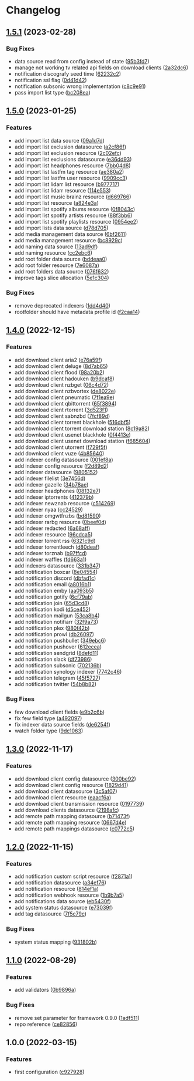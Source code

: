 # Changelog

## [1.5.1](https://github.com/devopsarr/terraform-provider-lidarr/compare/v1.5.0...v1.5.1) (2023-02-28)


### Bug Fixes

* data source read from config instead of state ([95b3fd7](https://github.com/devopsarr/terraform-provider-lidarr/commit/95b3fd7463094db838baaf9515f4aefc1447735b))
* manage not working tv related api fields on download clients ([2a32dc6](https://github.com/devopsarr/terraform-provider-lidarr/commit/2a32dc6d76c07c759bd2375aad9912a64b91550f))
* notification discografy seed time ([62232c2](https://github.com/devopsarr/terraform-provider-lidarr/commit/62232c2a4dba1ac4372c51119ae01c87fb7e1efd))
* notification ssl flag ([0d41d42](https://github.com/devopsarr/terraform-provider-lidarr/commit/0d41d429f793bf7e48ead611b0acc9227cd64877))
* notification subsonic wrong implementation ([c8c9e91](https://github.com/devopsarr/terraform-provider-lidarr/commit/c8c9e914c8bc10877512db8c90a1d86301dfc9c7))
* pass import list type ([bc208ea](https://github.com/devopsarr/terraform-provider-lidarr/commit/bc208eabddfb8b7061a7ad222e4ccce278e8d6f2))

## [1.5.0](https://github.com/devopsarr/terraform-provider-lidarr/compare/v1.4.0...v1.5.0) (2023-01-25)


### Features

* add import list data source ([09a1d7d](https://github.com/devopsarr/terraform-provider-lidarr/commit/09a1d7d50cddca4a539a91c927819577dd7f9c72))
* add import list exclusion datasource ([a2cf86f](https://github.com/devopsarr/terraform-provider-lidarr/commit/a2cf86ff856acaf336965e3b6b16630f30f073c2))
* add import list exclusion resource ([2c02efc](https://github.com/devopsarr/terraform-provider-lidarr/commit/2c02efc64315c751db38adf0f6974ccbb85e0605))
* add import list exclusions datasource ([e36dd93](https://github.com/devopsarr/terraform-provider-lidarr/commit/e36dd937a8bfcd5565ab09e4b122beb2ace7dba7))
* add import list headphones resource ([7bb04d8](https://github.com/devopsarr/terraform-provider-lidarr/commit/7bb04d8e0b7ff6de081791fb3ea11f62cefa22aa))
* add import list lastfm tag resource ([ae380a2](https://github.com/devopsarr/terraform-provider-lidarr/commit/ae380a2a02390c59b834a9aab13ea9bec7d61c60))
* add import list lastfm user resource ([9909cc3](https://github.com/devopsarr/terraform-provider-lidarr/commit/9909cc305cf8f2576bc4bf7e6d736e5c8366401f))
* add import list lidarr list resource ([b977717](https://github.com/devopsarr/terraform-provider-lidarr/commit/b977717f1e79babd364938c045a8269b37b68520))
* add import list lidarr resource ([114e553](https://github.com/devopsarr/terraform-provider-lidarr/commit/114e55315ee48177965c301816a93c9b29086900))
* add import list music brainz resource ([d669766](https://github.com/devopsarr/terraform-provider-lidarr/commit/d6697668279c3b0c7755818a5559254139ea4f10))
* add import list resource ([a824e3a](https://github.com/devopsarr/terraform-provider-lidarr/commit/a824e3ab1dfe58b2c1f6ea221cca7b90984e1158))
* add import list spotify albums resource ([0f8043c](https://github.com/devopsarr/terraform-provider-lidarr/commit/0f8043cf4a5e4557ada07ce1203c11c49d2bfde1))
* add import list spotify artists resource ([88f3bb6](https://github.com/devopsarr/terraform-provider-lidarr/commit/88f3bb6577ae2331dd5ae77dac9f42f643fe656f))
* add import list spotify playlists resource ([0954ee2](https://github.com/devopsarr/terraform-provider-lidarr/commit/0954ee2dc0137f2cc37105e5bf3b61ebfdbb6969))
* add import lists data source ([d78d705](https://github.com/devopsarr/terraform-provider-lidarr/commit/d78d7056a832a207c40995168be7c1def2e8962d))
* add media management data source ([6bf2611](https://github.com/devopsarr/terraform-provider-lidarr/commit/6bf2611cf89f5706c732242d752a649cb17c0732))
* add media management resource ([bc8929c](https://github.com/devopsarr/terraform-provider-lidarr/commit/bc8929c7190f7342fda35c8b5c80237adf5ecb20))
* add naming data source ([13ad9df](https://github.com/devopsarr/terraform-provider-lidarr/commit/13ad9df8a4521957d860beb3b5692e9721c0e823))
* add naming resource ([cc2ebc6](https://github.com/devopsarr/terraform-provider-lidarr/commit/cc2ebc69a17df93b1072f97b7e839c27c56893a6))
* add root folder data source ([bddeaa0](https://github.com/devopsarr/terraform-provider-lidarr/commit/bddeaa06f8053a6495eca7c33069a56c989b8eb8))
* add root folder resource ([7e6087a](https://github.com/devopsarr/terraform-provider-lidarr/commit/7e6087aba687bef5eb2773d7e36faec4fc59aac6))
* add root folders data source ([076f632](https://github.com/devopsarr/terraform-provider-lidarr/commit/076f632dbd0c34af8dbfe546f9f51ab0174d8c6a))
* improve tags slice allocation ([5e1c304](https://github.com/devopsarr/terraform-provider-lidarr/commit/5e1c304309e08eada3080bf9dcfcd1c716660695))


### Bug Fixes

* remove deprecated indexers ([1dd4d40](https://github.com/devopsarr/terraform-provider-lidarr/commit/1dd4d401e42ff775e009678a3812ce97094734e6))
* rootfolder should have metadata profile id ([f2caa14](https://github.com/devopsarr/terraform-provider-lidarr/commit/f2caa1410ff9a19939f22c30fafcce5c5efe8721))

## [1.4.0](https://github.com/devopsarr/terraform-provider-lidarr/compare/v1.3.0...v1.4.0) (2022-12-15)


### Features

* add download client aria2 ([e76a59f](https://github.com/devopsarr/terraform-provider-lidarr/commit/e76a59f35c4e295d9bd10705bba2d7238bec5566))
* add download client deluge ([8d7ab65](https://github.com/devopsarr/terraform-provider-lidarr/commit/8d7ab65f6ffead8156c692c23cbe908bf768b9cd))
* add download client flood ([98a20b2](https://github.com/devopsarr/terraform-provider-lidarr/commit/98a20b2583736be02cf0f1d8b440ced13c8ad128))
* add download client hadouken ([b9dcaf8](https://github.com/devopsarr/terraform-provider-lidarr/commit/b9dcaf82d7e1f2951356a6768f35eaff2b35758c))
* add download client nzbget ([06c4d72](https://github.com/devopsarr/terraform-provider-lidarr/commit/06c4d72090599f1bed351c1fbe023c5dea3c5bfb))
* add download client nzbvortex ([de8022e](https://github.com/devopsarr/terraform-provider-lidarr/commit/de8022eb8a6c4872f0b5824472c2cf1fb307d0bb))
* add download client pneumatic ([7f1ea9e](https://github.com/devopsarr/terraform-provider-lidarr/commit/7f1ea9e8c6d0fceb6daf966821b64ce6d2da3554))
* add download client qbittorrent ([65f3894](https://github.com/devopsarr/terraform-provider-lidarr/commit/65f389432dae590729f8276614f40cf58b5fac30))
* add download client rtorrent ([3d523f1](https://github.com/devopsarr/terraform-provider-lidarr/commit/3d523f1740e20252447d0a1de2da25945ef876b5))
* add download client sabnzbd ([7fcf89d](https://github.com/devopsarr/terraform-provider-lidarr/commit/7fcf89d40474d93e1056c4676d546db04d56be25))
* add download client torrent blackhole ([516dbf5](https://github.com/devopsarr/terraform-provider-lidarr/commit/516dbf5fc40d35eac77287c3e5d1c443fc28aee9))
* add download client torrent download station ([8c19a82](https://github.com/devopsarr/terraform-provider-lidarr/commit/8c19a8221a79b57a2d639ea76dc16f899190024d))
* add download client usenet blackhole ([0f4413e](https://github.com/devopsarr/terraform-provider-lidarr/commit/0f4413ed66501579deb353cb6f51e394173024fb))
* add download client usenet download station ([f685604](https://github.com/devopsarr/terraform-provider-lidarr/commit/f685604890e359142b3362caca79400d05220223))
* add download client utorrent ([f729f5f](https://github.com/devopsarr/terraform-provider-lidarr/commit/f729f5f91255679fe6002db4a54851cf45d8e881))
* add download client vuze ([4b85640](https://github.com/devopsarr/terraform-provider-lidarr/commit/4b856409af0082af9e1d28e4f5806d758f685761))
* add indexer config datasource ([001ef8a](https://github.com/devopsarr/terraform-provider-lidarr/commit/001ef8aa2d97f20563f65a0165f5faa7b06f6c45))
* add indexer config resource ([f2d89d2](https://github.com/devopsarr/terraform-provider-lidarr/commit/f2d89d26f99d86af10f366c0d3a5d23b6e46d5bb))
* add indexer datasource ([9805152](https://github.com/devopsarr/terraform-provider-lidarr/commit/9805152b917f8dc074b3b92ab6b111c5b5bcfd5b))
* add indexer filelist ([3e7456d](https://github.com/devopsarr/terraform-provider-lidarr/commit/3e7456decfae1cff1033470b5d2d209482534b46))
* add indexer gazelle ([34b78ae](https://github.com/devopsarr/terraform-provider-lidarr/commit/34b78ae7234addb3c5adbc365230494f29da3bbb))
* add indexer headphones ([08132e7](https://github.com/devopsarr/terraform-provider-lidarr/commit/08132e7b209b72d44f1fe3b6aded16329511ec40))
* add indexer iptorrents ([412379b](https://github.com/devopsarr/terraform-provider-lidarr/commit/412379bdec1c12a349342173d5aa1de199e61733))
* add indexer newznab resource ([c514269](https://github.com/devopsarr/terraform-provider-lidarr/commit/c5142696862fb3616fbdd3dc6217889d641e5cba))
* add indexer nyaa ([cc24529](https://github.com/devopsarr/terraform-provider-lidarr/commit/cc2452978391d5a6b06c460ef4015b2655fcdae1))
* add indexer omgwtfnzbs ([bd81590](https://github.com/devopsarr/terraform-provider-lidarr/commit/bd8159083a253e0c77f534c98c7313d947ef7dc5))
* add indexer rarbg resource ([0beef0d](https://github.com/devopsarr/terraform-provider-lidarr/commit/0beef0d09b7475969eba5084c796de8ec8f743a0))
* add indexer redacted ([6a68aff](https://github.com/devopsarr/terraform-provider-lidarr/commit/6a68aff2363688425da462a415df28c610eae041))
* add indexer resource ([96cdca5](https://github.com/devopsarr/terraform-provider-lidarr/commit/96cdca5bdeaee7868f9cffebcacbcfa00653a56d))
* add indexer torrent rss ([6321c9d](https://github.com/devopsarr/terraform-provider-lidarr/commit/6321c9d2c3de52d9a00426f3c72c1db6ba1cda7e))
* add indexer torrentleech ([d80deaf](https://github.com/devopsarr/terraform-provider-lidarr/commit/d80deaf48acabd762925f1bb0ae2dedf6ba8a390))
* add indexer torznab ([b97ffcd](https://github.com/devopsarr/terraform-provider-lidarr/commit/b97ffcd6432a37eb461e3a6ea5f8848933f07b16))
* add indexer waffles ([fd663a1](https://github.com/devopsarr/terraform-provider-lidarr/commit/fd663a1ca34b35c341698fc6b0a36a151cbf02d1))
* add indexers datasource ([331b347](https://github.com/devopsarr/terraform-provider-lidarr/commit/331b3474956022d6042efef3a1449a6e95fb9b5c))
* add notification boxcar ([8e04554](https://github.com/devopsarr/terraform-provider-lidarr/commit/8e0455424d52914f5f98fba90281690deee60f12))
* add notification discord ([dbfad1c](https://github.com/devopsarr/terraform-provider-lidarr/commit/dbfad1c9ea60876f7d68685bb7e435b599211c59))
* add notification email ([a8016b1](https://github.com/devopsarr/terraform-provider-lidarr/commit/a8016b17ea4f094da6623bb6738e7c1fc96a41ee))
* add notification emby ([aa093b5](https://github.com/devopsarr/terraform-provider-lidarr/commit/aa093b5692984f63f1f88cb67521c7e0da541062))
* add notification gotify ([6cf79ab](https://github.com/devopsarr/terraform-provider-lidarr/commit/6cf79ab937068f92a6d7533da184c35b8ba13283))
* add notification join ([65d3cd8](https://github.com/devopsarr/terraform-provider-lidarr/commit/65d3cd844c0e502aa2d2e0f1e72f606ed6270741))
* add notification kodi ([d5ce452](https://github.com/devopsarr/terraform-provider-lidarr/commit/d5ce452d5cd8dd3c90fb2841c8674ac2b51b793f))
* add notification mailgun ([53ca8b4](https://github.com/devopsarr/terraform-provider-lidarr/commit/53ca8b4b79765052f452f175e2e6ef6c10c84a06))
* add notification notifiarr ([32f9a73](https://github.com/devopsarr/terraform-provider-lidarr/commit/32f9a73b41623e912bf528a21f2b0b01339d2794))
* add notification plex ([980f42b](https://github.com/devopsarr/terraform-provider-lidarr/commit/980f42b506dff13f7b17901f6333d86b0896935c))
* add notification prowl ([db26097](https://github.com/devopsarr/terraform-provider-lidarr/commit/db2609700f341e41957dc0eecc0654ba7ce95295))
* add notification pushbullet ([349ebc6](https://github.com/devopsarr/terraform-provider-lidarr/commit/349ebc6f19c10206eed54e26c9820eb64364f24a))
* add notification pushover ([612ecea](https://github.com/devopsarr/terraform-provider-lidarr/commit/612ecea6693abb9bd5db60f41a83e47be9b08ca7))
* add notification sendgrid ([8defd11](https://github.com/devopsarr/terraform-provider-lidarr/commit/8defd11703c4d222ded1c4918c8c7e1174d346c5))
* add notification slack ([df73986](https://github.com/devopsarr/terraform-provider-lidarr/commit/df73986d8a55babfa28b58f05ebef07f013fb5cb))
* add notification subsonic ([702136b](https://github.com/devopsarr/terraform-provider-lidarr/commit/702136b3c5b18845f4e3535423c73a2138ee209e))
* add notification synology indexer ([7742c46](https://github.com/devopsarr/terraform-provider-lidarr/commit/7742c46cb4ef339d2ebab694ec85ebea77976794))
* add notification telegram ([45f5727](https://github.com/devopsarr/terraform-provider-lidarr/commit/45f57272d8da43a1f38acaf97773374e92a2cafe))
* add notification twitter ([54b8b82](https://github.com/devopsarr/terraform-provider-lidarr/commit/54b8b82f219c1f9ad63a70509f9e2f3651e480ff))


### Bug Fixes

* few download client fields ([e9b2c6b](https://github.com/devopsarr/terraform-provider-lidarr/commit/e9b2c6bc5de6ed06a3b37296a52a673092339c43))
* fix few field type ([a492097](https://github.com/devopsarr/terraform-provider-lidarr/commit/a49209781c6dea7c572902f9e827ff8e182f5132))
* fix indexer data source fields ([de6254f](https://github.com/devopsarr/terraform-provider-lidarr/commit/de6254f76d465a227a337d1c88fa171cdd6694cd))
* watch folder type ([9dc1063](https://github.com/devopsarr/terraform-provider-lidarr/commit/9dc106317b5882befa1bda3f45ec9c7bbda26d5b))

## [1.3.0](https://github.com/devopsarr/terraform-provider-lidarr/compare/v1.2.0...v1.3.0) (2022-11-17)


### Features

* add download client config datasource ([300be92](https://github.com/devopsarr/terraform-provider-lidarr/commit/300be924f84d0d8860797b212961f68a5dd240ef))
* add download client config resource ([1829d41](https://github.com/devopsarr/terraform-provider-lidarr/commit/1829d41b8fa4c76c4cb13fe6beed2abe7aa38bf4))
* add download client datasource ([3c5af07](https://github.com/devopsarr/terraform-provider-lidarr/commit/3c5af0782557f99dd54c3b1884fd7f19ec87bb61))
* add download client resource ([eaacf6a](https://github.com/devopsarr/terraform-provider-lidarr/commit/eaacf6aad1094685a15216d489598f445019850d))
* add download client transmission resource ([0197739](https://github.com/devopsarr/terraform-provider-lidarr/commit/0197739b4633419c15c03a82166068e8802a85aa))
* add download clients datasource ([2198afc](https://github.com/devopsarr/terraform-provider-lidarr/commit/2198afc4a55dc332042df35509110f5b296d287f))
* add remote path mapping datasource ([b71473f](https://github.com/devopsarr/terraform-provider-lidarr/commit/b71473ff357478e0b1ed788e82dad8fb2d7c7b84))
* add remote path mapping resource ([0667d4e](https://github.com/devopsarr/terraform-provider-lidarr/commit/0667d4e2c62d1a473991437ee393d73a2db59100))
* add remote path mappings datasource ([c0772c5](https://github.com/devopsarr/terraform-provider-lidarr/commit/c0772c5049195df4f46c1d9bc292260e48455d5d))

## [1.2.0](https://github.com/devopsarr/terraform-provider-lidarr/compare/v1.1.0...v1.2.0) (2022-11-15)


### Features

* add notification custom script resource ([f2871a1](https://github.com/devopsarr/terraform-provider-lidarr/commit/f2871a11a44274bec8609d39c61f1403a167a22c))
* add notification datasource ([a34ef76](https://github.com/devopsarr/terraform-provider-lidarr/commit/a34ef761cee3410c444439a77735150d081cfc2b))
* add notification resource ([814ef1a](https://github.com/devopsarr/terraform-provider-lidarr/commit/814ef1a0edb58966ffcb9d8538d86eb401d8ca2e))
* add notification webhook resource ([1b9b7a5](https://github.com/devopsarr/terraform-provider-lidarr/commit/1b9b7a59cbfa6651e118e0a5ef1cc499b551eede))
* add notifications data source ([eb5430f](https://github.com/devopsarr/terraform-provider-lidarr/commit/eb5430f01cbd18097f1aa47a1df8b08fc985f217))
* add system status datasource ([e73039f](https://github.com/devopsarr/terraform-provider-lidarr/commit/e73039fa5489ecca7d4690bfb26f4842f3275033))
* add tag datasource ([7f5c79c](https://github.com/devopsarr/terraform-provider-lidarr/commit/7f5c79c048a5afa81dca684d6ab026b5c9392f61))


### Bug Fixes

* system status mapping ([931802b](https://github.com/devopsarr/terraform-provider-lidarr/commit/931802b149c2c5453acc4cd0af273179439113cd))

## [1.1.0](https://github.com/devopsarr/terraform-provider-lidarr/compare/v1.0.0...v1.1.0) (2022-08-29)


### Features

* add validators ([0b9896a](https://github.com/devopsarr/terraform-provider-lidarr/commit/0b9896afe948e78db56f45083a09e68965b46955))


### Bug Fixes

* remove set parameter for framework 0.9.0 ([1adf511](https://github.com/devopsarr/terraform-provider-lidarr/commit/1adf511a0a5f73ed893eac38bf65ce8587f74e41))
* repo reference ([ce82856](https://github.com/devopsarr/terraform-provider-lidarr/commit/ce82856cef04b8834a5eb1ad316546b20d69e7e5))

## 1.0.0 (2022-03-15)


### Features

* first configuration ([c927928](https://github.com/devopsarr/terraform-provider-lidarr/commit/c927928b5bedb64510611e468432ca23cfaae68a))
